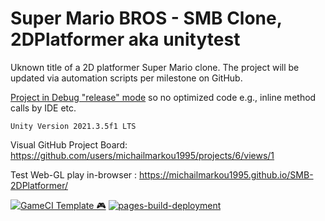 # Super Mario BROS - SMB Clone, 2DPlatformer aka unitytest
Uknown title of a 2D platformer Super Mario clone. The project will be updated via automation scripts per milestone on GitHub.

<ins>Project in Debug "release" mode</ins> so no optimized code e.g., inline method calls by IDE etc.

``Unity Version 2021.3.5f1 LTS``

Visual GitHub Project Board: https://github.com/users/michailmarkou1995/projects/6/views/1

Test Web-GL play in-browser : https://michailmarkou1995.github.io/SMB-2DPlatformer/

[![GameCI Template 🎮](https://github.com/michailmarkou1995/unitytest/actions/workflows/main.yml/badge.svg)](https://github.com/michailmarkou1995/unitytest/actions/workflows/main.yml) [![pages-build-deployment](https://github.com/michailmarkou1995/unitytest/actions/workflows/pages/pages-build-deployment/badge.svg)](https://github.com/michailmarkou1995/unitytest/actions/workflows/pages/pages-build-deployment)
